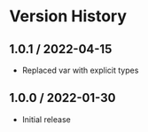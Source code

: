 # Version History

## 1.0.1 / 2022-04-15

- Replaced var with explicit types

## 1.0.0 / 2022-01-30

- Initial release
